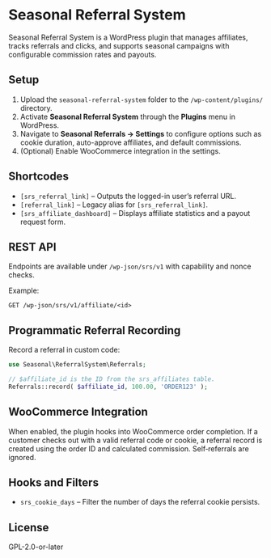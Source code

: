 # Seasonal Referral System

Seasonal Referral System is a WordPress plugin that manages affiliates, tracks referrals and clicks, and supports seasonal campaigns with configurable commission rates and payouts.

## Setup
1. Upload the `seasonal-referral-system` folder to the `/wp-content/plugins/` directory.
2. Activate **Seasonal Referral System** through the **Plugins** menu in WordPress.
3. Navigate to **Seasonal Referrals → Settings** to configure options such as cookie duration, auto-approve affiliates, and default commissions.
4. (Optional) Enable WooCommerce integration in the settings.

## Shortcodes
- `[srs_referral_link]` – Outputs the logged-in user’s referral URL.
- `[referral_link]` – Legacy alias for `[srs_referral_link]`.
- `[srs_affiliate_dashboard]` – Displays affiliate statistics and a payout request form.

## REST API
Endpoints are available under `/wp-json/srs/v1` with capability and nonce checks.

Example:
```
GET /wp-json/srs/v1/affiliate/<id>
```

## Programmatic Referral Recording
Record a referral in custom code:

```php
use Seasonal\ReferralSystem\Referrals;

// $affiliate_id is the ID from the srs_affiliates table.
Referrals::record( $affiliate_id, 100.00, 'ORDER123' );
```

## WooCommerce Integration
When enabled, the plugin hooks into WooCommerce order completion. If a customer checks out with a valid referral code or cookie, a referral record is created using the order ID and calculated commission. Self‑referrals are ignored.

## Hooks and Filters
- `srs_cookie_days` – Filter the number of days the referral cookie persists.

## License
GPL-2.0-or-later
